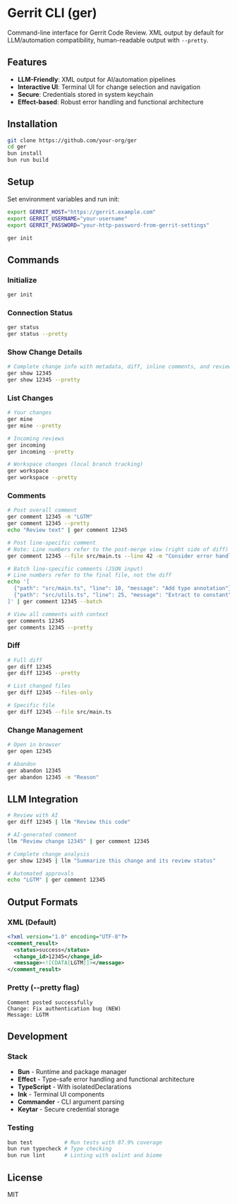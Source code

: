 # Gerrit CLI (ger)

Command-line interface for Gerrit Code Review. XML output by default for LLM/automation compatibility, human-readable output with `--pretty`.

## Features

- **LLM-Friendly**: XML output for AI/automation pipelines
- **Interactive UI**: Terminal UI for change selection and navigation
- **Secure**: Credentials stored in system keychain
- **Effect-based**: Robust error handling and functional architecture

## Installation

```bash
git clone https://github.com/your-org/ger
cd ger
bun install
bun run build
```

## Setup

Set environment variables and run init:

```bash
export GERRIT_HOST="https://gerrit.example.com"
export GERRIT_USERNAME="your-username"
export GERRIT_PASSWORD="your-http-password-from-gerrit-settings"

ger init
```

## Commands

### Initialize
```bash
ger init
```

### Connection Status
```bash
ger status
ger status --pretty
```

### Show Change Details
```bash
# Complete change info with metadata, diff, inline comments, and review activity
ger show 12345
ger show 12345 --pretty
```

### List Changes
```bash
# Your changes
ger mine
ger mine --pretty

# Incoming reviews
ger incoming
ger incoming --pretty

# Workspace changes (local branch tracking)
ger workspace
ger workspace --pretty
```

### Comments
```bash
# Post overall comment
ger comment 12345 -m "LGTM"
ger comment 12345 --pretty
echo "Review text" | ger comment 12345

# Post line-specific comment
# Note: Line numbers refer to the post-merge view (right side of diff)
ger comment 12345 --file src/main.ts --line 42 -m "Consider error handling"

# Batch line-specific comments (JSON input)
# Line numbers refer to the final file, not the diff
echo '[
  {"path": "src/main.ts", "line": 10, "message": "Add type annotation"},
  {"path": "src/utils.ts", "line": 25, "message": "Extract to constant"}
]' | ger comment 12345 --batch

# View all comments with context
ger comments 12345
ger comments 12345 --pretty
```

### Diff
```bash
# Full diff
ger diff 12345
ger diff 12345 --pretty

# List changed files
ger diff 12345 --files-only

# Specific file
ger diff 12345 --file src/main.ts
```

### Change Management
```bash
# Open in browser
ger open 12345

# Abandon
ger abandon 12345
ger abandon 12345 -m "Reason"
```

## LLM Integration

```bash
# Review with AI
ger diff 12345 | llm "Review this code"

# AI-generated comment
llm "Review change 12345" | ger comment 12345

# Complete change analysis
ger show 12345 | llm "Summarize this change and its review status"

# Automated approvals
echo "LGTM" | ger comment 12345
```

## Output Formats

### XML (Default)
```xml
<?xml version="1.0" encoding="UTF-8"?>
<comment_result>
  <status>success</status>
  <change_id>12345</change_id>
  <message><![CDATA[LGTM]]></message>
</comment_result>
```

### Pretty (--pretty flag)
```
Comment posted successfully
Change: Fix authentication bug (NEW)
Message: LGTM
```

## Development

### Stack
- **Bun** - Runtime and package manager
- **Effect** - Type-safe error handling and functional architecture
- **TypeScript** - With isolatedDeclarations
- **Ink** - Terminal UI components
- **Commander** - CLI argument parsing
- **Keytar** - Secure credential storage

### Testing
```bash
bun test          # Run tests with 87.9% coverage
bun run typecheck # Type checking
bun run lint      # Linting with oxlint and biome
```

## License

MIT
